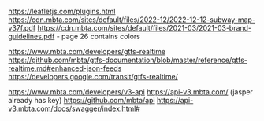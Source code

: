 


https://leafletjs.com/plugins.html
https://cdn.mbta.com/sites/default/files/2022-12/2022-12-12-subway-map-v37f.pdf
https://cdn.mbta.com/sites/default/files/2021-03/2021-03-brand-guidelines.pdf - page 26 contains colors

https://www.mbta.com/developers/gtfs-realtime
https://github.com/mbta/gtfs-documentation/blob/master/reference/gtfs-realtime.md#enhanced-json-feeds
https://developers.google.com/transit/gtfs-realtime/

https://www.mbta.com/developers/v3-api
https://api-v3.mbta.com/ (jasper already has key)
https://github.com/mbta/api
https://api-v3.mbta.com/docs/swagger/index.html#
